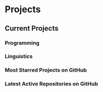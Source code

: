 # Projects
## Current Projects
### Programming
### Linguistics
### Most Starred Projects on GitHub
### Latest Active Repositories on GitHub
